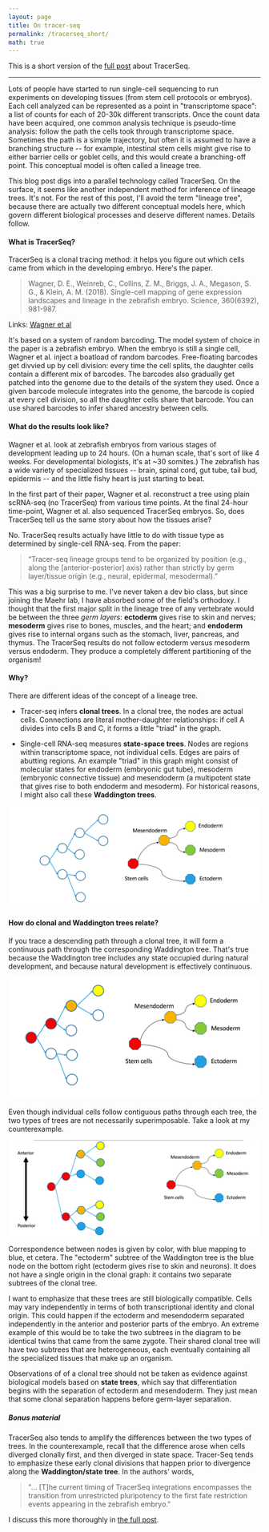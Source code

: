 ```yaml
---
layout: page
title: On tracer-seq
permalink: /tracerseq_short/
math: true
---
```


This is a short version of the [full post](https://ekernf01.github.io/tracerseq/) about TracerSeq. 

----

Lots of people have started to run single-cell sequencing to run experiments on developing tissues (from stem cell protocols or embryos). Each cell analyzed can be represented as a point in "transcriptome space": a list of counts for each of 20-30k different transcripts. Once the count data have been acquired, one common analysis technique is pseudo-time analysis: follow the path the cells took through transcriptome space. Sometimes the path is a simple trajectory, but often it is assumed to have a branching structure -- for example, intestinal stem cells might give rise to either barrier cells or goblet cells, and this would create a branching-off point. This conceptual model is often called a lineage tree.

This blog post digs into a parallel technology called TracerSeq. On the surface, it seems like another independent method for inference of lineage trees. It's not. For the rest of this post, I'll avoid the term "lineage tree", because there are actually two different conceptual models here, which govern different biological processes and deserve different names. Details follow.

#### What is TracerSeq?

TracerSeq is a clonal tracing method: it helps you figure out which cells came from which in the developing embryo. Here's the paper. 

> Wagner, D. E., Weinreb, C., Collins, Z. M., Briggs, J. A., Megason, S.
> G., & Klein, A. M. (2018). Single-cell mapping of gene expression 
> landscapes and lineage in the zebrafish embryo. Science, 360(6392),
> 981-987.
     
Links: [Wagner et al](http://science.sciencemag.org/content/early/2018/04/25/science.aar4362)


It's based on a system of random barcoding. The model system of choice in the paper is a zebrafish embryo. When the embryo is still a single cell, Wagner et al. inject a boatload of random barcodes. Free-floating barcodes get divvied up by cell division: every time the cell splits, the daughter cells contain a different mix of barcodes. The barcodes also gradually get patched into the genome due to the details of the system they used. Once a given barcode molecule integrates into the genome, the barcode is copied at every cell division, so all the daughter cells share that barcode. You can use shared barcodes to infer shared ancestry between cells. 

#### What do the results look like?

Wagner et al. look at zebrafish embryos from various stages of development leading up to 24 hours. (On a human scale, that's sort of like 4 weeks. For developmental biologists, it's at ~30 somites.) The zebrafish has a wide variety of specialized tissues -- brain, spinal cord, gut tube, tail bud, epidermis -- and the little fishy heart is just starting to beat. 

In the first part of their paper, Wagner et al. reconstruct a tree using plain scRNA-seq (no TracerSeq) from various time points. At the final 24-hour time-point, Wagner et al. also sequenced TracerSeq embryos. So, does TracerSeq tell us the same story about how the tissues arise?

No. TracerSeq results actually have little to do with tissue type as determined by single-cell RNA-seq. From the paper: 

> “Tracer-seq lineage groups tend to be organized by position (e.g.,
> along the [anterior-posterior] axis) rather than strictly by germ 
> layer/tissue origin (e.g., neural, epidermal, mesodermal).” 

This was a big surprise to me. I've never taken a dev bio class, but since joining the Maehr lab, I have absorbed some of the field's orthodoxy. I thought that the first major split in the lineage tree of any vertebrate would be between the three *germ layers*: **ectoderm** gives rise to skin and nerves; **mesoderm** gives rise to bones, muscles, and the heart; and **endoderm** gives rise to internal organs such as the stomach, liver, pancreas, and thymus. The TracerSeq results do not follow ectoderm versus mesoderm versus endoderm. They produce a completely different partitioning of the organism! 

#### Why?

There are different ideas of the concept of a lineage tree.

- Tracer-seq infers **clonal trees**. In a clonal tree, the nodes are actual cells. Connections are literal mother-daughter relationships: if cell A divides into cells B and C, it forms a little "triad" in the graph.

- Single-cell RNA-seq measures **state-space trees**. Nodes are regions within transcriptome space, not individual cells. Edges are pairs of abutting regions. An example "triad" in this graph might consist of molecular states for endoderm (embryonic gut tube), mesoderm (embryonic connective tissue) and mesendoderm (a multipotent state that gives rise to both endoderm and mesoderm). For historical reasons, I might also call these **Waddington trees**.


![Clonal (left) and Waddington (right) trees](/images/trees_compare1.png)

#### How do clonal and Waddington trees relate?

If you trace a descending path through a clonal tree, it will form a continuous path through the corresponding Waddington tree. That's true because the Waddington tree includes any state occupied during natural development, and because natural development is effectively continuous. 

![A cellular trajectory in a clonal tree follows a continous path through the Waddington tree.](/images/trees_compare2.png)


Even though individual cells follow contiguous paths through each tree, the two types of trees are not necessarily superimposable. Take a look at my counterexample. 

![Non-superimposable clonal and waddington trees](/images/trees_compare3.png)


Correspondence between nodes is given by color, with blue mapping to blue, et cetera. The "ectoderm" subtree of the Waddington tree is the blue node on the bottom right (ectoderm gives rise to skin and neurons). It does not have a single origin in the clonal graph: it contains two separate subtrees of the clonal tree. 

I want to emphasize that these trees are still biologically compatible. Cells may vary independently in terms of both transcriptional identity and clonal origin. This could happen if the ectoderm and mesendoderm separated independently in the anterior and posterior parts of the embryo. An extreme example of this would be to take the two subtrees in the diagram to be identical twins that came from the same zygote. Their shared clonal tree will have two subtrees that are heterogeneous, each eventually containing all the specialized tissues that make up an organism. 

Observations of of a clonal tree should not be taken as evidence against biological models based on **state trees**, which say that differentiation begins with the separation of ectoderm and mesendoderm. They just mean that some clonal separation happens before germ-layer separation.

##### Bonus material

TracerSeq also tends to amplify the differences between the two types of trees. In the counterexample, recall that the difference arose when cells diverged clonally first, and then diverged in state space. Tracer-Seq tends to emphasize these early clonal divisions that happen prior to divergence along the **Waddington/state tree**. In the authors' words, 

> "... [T]he current timing of TracerSeq integrations encompasses the
> transition from unrestricted pluripotency to the first fate 
> restriction events appearing in the zebrafish embryo."
      
I discuss this more thoroughly in [the full post](https://ekernf01.github.io/tracerseq/). 